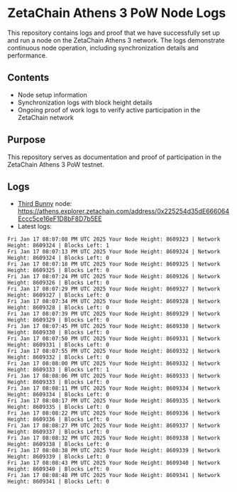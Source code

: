 # ZetaChain Athens 3 PoW Node Logs
This repository contains logs and proof that we have successfully set up and run a node on the ZetaChain Athens 3 network. The logs demonstrate continuous node operation, including synchronization details and performance.

## Contents
- Node setup information
- Synchronization logs with block height details
- Ongoing proof of work logs to verify active participation in the ZetaChain network

## Purpose
This repository serves as documentation and proof of participation in the ZetaChain Athens 3 PoW testnet.

## Logs

- [Third Bunny](https://thirdbunny.xyz/) node: https://athens.explorer.zetachain.com/address/0x225254d35dE666064Eccc5ce16eF1D8bF8D7b5EE
- Latest logs:
```
Fri Jan 17 08:07:08 PM UTC 2025 Your Node Height: 8609323 | Network Height: 8609324 | Blocks Left: 1
Fri Jan 17 08:07:13 PM UTC 2025 Your Node Height: 8609324 | Network Height: 8609324 | Blocks Left: 0
Fri Jan 17 08:07:18 PM UTC 2025 Your Node Height: 8609325 | Network Height: 8609325 | Blocks Left: 0
Fri Jan 17 08:07:24 PM UTC 2025 Your Node Height: 8609326 | Network Height: 8609326 | Blocks Left: 0
Fri Jan 17 08:07:29 PM UTC 2025 Your Node Height: 8609327 | Network Height: 8609327 | Blocks Left: 0
Fri Jan 17 08:07:34 PM UTC 2025 Your Node Height: 8609328 | Network Height: 8609328 | Blocks Left: 0
Fri Jan 17 08:07:39 PM UTC 2025 Your Node Height: 8609329 | Network Height: 8609329 | Blocks Left: 0
Fri Jan 17 08:07:45 PM UTC 2025 Your Node Height: 8609330 | Network Height: 8609330 | Blocks Left: 0
Fri Jan 17 08:07:50 PM UTC 2025 Your Node Height: 8609331 | Network Height: 8609331 | Blocks Left: 0
Fri Jan 17 08:07:55 PM UTC 2025 Your Node Height: 8609332 | Network Height: 8609332 | Blocks Left: 0
Fri Jan 17 08:08:00 PM UTC 2025 Your Node Height: 8609332 | Network Height: 8609333 | Blocks Left: 1
Fri Jan 17 08:08:06 PM UTC 2025 Your Node Height: 8609333 | Network Height: 8609333 | Blocks Left: 0
Fri Jan 17 08:08:11 PM UTC 2025 Your Node Height: 8609334 | Network Height: 8609334 | Blocks Left: 0
Fri Jan 17 08:08:17 PM UTC 2025 Your Node Height: 8609335 | Network Height: 8609335 | Blocks Left: 0
Fri Jan 17 08:08:22 PM UTC 2025 Your Node Height: 8609336 | Network Height: 8609336 | Blocks Left: 0
Fri Jan 17 08:08:27 PM UTC 2025 Your Node Height: 8609337 | Network Height: 8609337 | Blocks Left: 0
Fri Jan 17 08:08:32 PM UTC 2025 Your Node Height: 8609338 | Network Height: 8609338 | Blocks Left: 0
Fri Jan 17 08:08:38 PM UTC 2025 Your Node Height: 8609339 | Network Height: 8609339 | Blocks Left: 0
Fri Jan 17 08:08:43 PM UTC 2025 Your Node Height: 8609340 | Network Height: 8609340 | Blocks Left: 0
Fri Jan 17 08:08:48 PM UTC 2025 Your Node Height: 8609341 | Network Height: 8609341 | Blocks Left: 0
```

